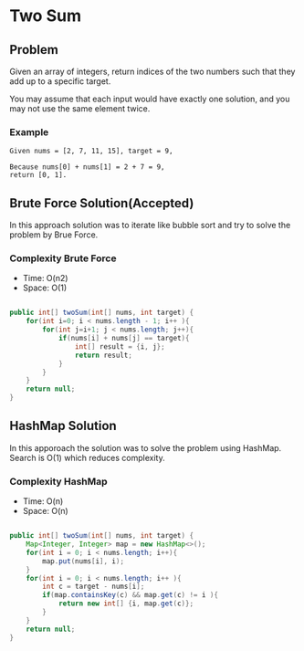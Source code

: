 # Two Sum

## Problem

Given an array of integers, return indices of the two numbers such that they add up to a specific target.

You may assume that each input would have exactly one solution, and you may not use the same element twice.

### Example

    Given nums = [2, 7, 11, 15], target = 9,

    Because nums[0] + nums[1] = 2 + 7 = 9,
    return [0, 1].

## Brute Force Solution(Accepted)

In this approach solution was to iterate like bubble sort and try to solve the problem by Brue Force. 

### Complexity Brute Force

- Time: O(n2)
- Space: O(1)

```java

public int[] twoSum(int[] nums, int target) {
    for(int i=0; i < nums.length - 1; i++ ){
        for(int j=i+1; j < nums.length; j++){
            if(nums[i] + nums[j] == target){
                int[] result = {i, j};
                return result;
            }
        }
    }
    return null;
}
```

## HashMap Solution

In this apporoach the solution was to solve the problem using HashMap. Search is O(1) which reduces complexity.

### Complexity HashMap

- Time: O(n)
- Space: O(n)

```java

public int[] twoSum(int[] nums, int target) {
    Map<Integer, Integer> map = new HashMap<>();
    for(int i = 0; i < nums.length; i++){
        map.put(nums[i], i);
    }
    for(int i = 0; i < nums.length; i++ ){
        int c = target - nums[i];
        if(map.containsKey(c) && map.get(c) != i ){
            return new int[] {i, map.get(c)};
        }
    }
    return null;
}
```
